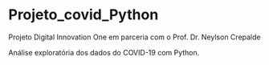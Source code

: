 # Projeto_covid_Python
Projeto Digital Innovation One em parceria com o Prof. Dr. Neylson Crepalde

Análise exploratória dos dados do COVID-19 com Python.

